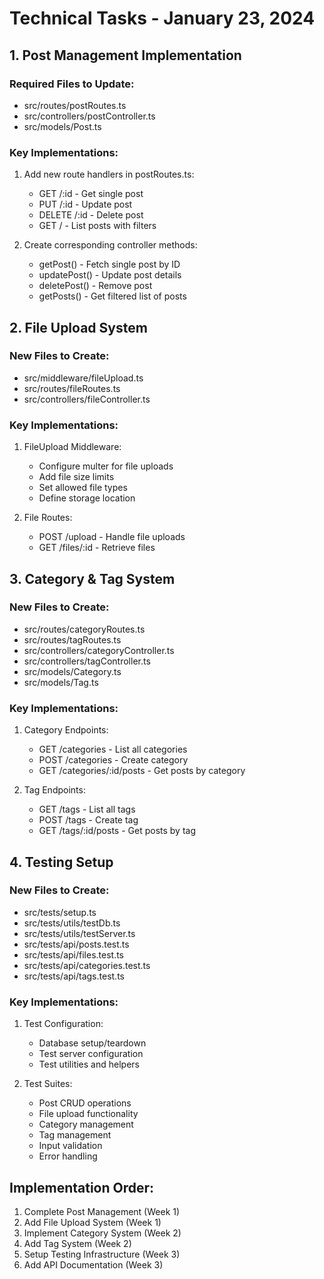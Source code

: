 # Technical Tasks - January 23, 2024

## 1. Post Management Implementation

### Required Files to Update:
- src/routes/postRoutes.ts
- src/controllers/postController.ts
- src/models/Post.ts

### Key Implementations:
1. Add new route handlers in postRoutes.ts:
   - GET /:id - Get single post
   - PUT /:id - Update post
   - DELETE /:id - Delete post
   - GET / - List posts with filters

2. Create corresponding controller methods:
   - getPost() - Fetch single post by ID
   - updatePost() - Update post details
   - deletePost() - Remove post
   - getPosts() - Get filtered list of posts

## 2. File Upload System

### New Files to Create:
- src/middleware/fileUpload.ts
- src/routes/fileRoutes.ts
- src/controllers/fileController.ts

### Key Implementations:
1. FileUpload Middleware:
   - Configure multer for file uploads
   - Add file size limits
   - Set allowed file types
   - Define storage location

2. File Routes:
   - POST /upload - Handle file uploads
   - GET /files/:id - Retrieve files

## 3. Category & Tag System

### New Files to Create:
- src/routes/categoryRoutes.ts
- src/routes/tagRoutes.ts
- src/controllers/categoryController.ts
- src/controllers/tagController.ts
- src/models/Category.ts
- src/models/Tag.ts

### Key Implementations:
1. Category Endpoints:
   - GET /categories - List all categories
   - POST /categories - Create category
   - GET /categories/:id/posts - Get posts by category

2. Tag Endpoints:
   - GET /tags - List all tags
   - POST /tags - Create tag
   - GET /tags/:id/posts - Get posts by tag

## 4. Testing Setup

### New Files to Create:
- src/tests/setup.ts
- src/tests/utils/testDb.ts
- src/tests/utils/testServer.ts
- src/tests/api/posts.test.ts
- src/tests/api/files.test.ts
- src/tests/api/categories.test.ts
- src/tests/api/tags.test.ts

### Key Implementations:
1. Test Configuration:
   - Database setup/teardown
   - Test server configuration
   - Test utilities and helpers

2. Test Suites:
   - Post CRUD operations
   - File upload functionality
   - Category management
   - Tag management
   - Input validation
   - Error handling

## Implementation Order:
1. Complete Post Management (Week 1)
2. Add File Upload System (Week 1)
3. Implement Category System (Week 2)
4. Add Tag System (Week 2)
5. Setup Testing Infrastructure (Week 3)
6. Add API Documentation (Week 3) 